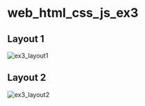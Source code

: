 # web_html_css_js_ex3

## Layout 1

![ex3_layout1](https://user-images.githubusercontent.com/41620574/114098369-edc6a880-98c9-11eb-9d26-d9c997041066.PNG)

## Layout 2

![ex3_layout2](https://user-images.githubusercontent.com/41620574/114098404-f4edb680-98c9-11eb-8e1d-20a7d15cf2da.gif)

